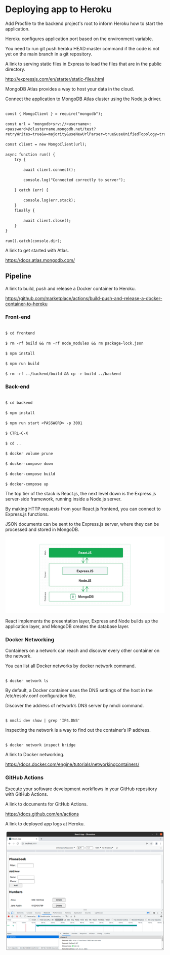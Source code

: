 # Deploying app to Heroku

Add Procfile to the backend project's root to inform Heroku how to start the application.

Heroku configures application port based on the environment variable.

You need to run git push heroku HEAD:master command if the code is not yet on the main branch in a git repository.

A link to serving static files in Express to load the files that are in the public directory.

http://expressjs.com/en/starter/static-files.html

MongoDB Atlas provides a way to host your data in the cloud.

Connect the application to MongoDB Atlas cluster using the Node.js driver.

```

const { MongoClient } = require("mongodb");
                                                     
const url = "mongodb+srv://<username>:<password>@clustername.mongodb.net/test?retryWrites=true&w=majority&useNewUrlParser=true&useUnifiedTopology=true";

const client = new MongoClient(url);

async function run() {
    try {

        await client.connect();

        console.log("Connected correctly to server");

    } catch (err) {

        console.log(err.stack);
    }
    finally {

        await client.close();
    }
}

run().catch(console.dir);

```
A link to get started with Atlas.

https://docs.atlas.mongodb.com/


## Pipeline

A link to build, push and release a Docker container to Heroku.

https://github.com/marketplace/actions/build-push-and-release-a-docker-container-to-heroku

### Front-end

```

$ cd frontend

$ rm -rf build && rm -rf node_modules && rm package-lock.json

$ npm install

$ npm run build

$ rm -rf ../backend/build && cp -r build ../backend

```
### Back-end

```

$ cd backend

$ npm install

$ npm run start <PASSWORD> -p 3001

$ CTRL-C-X

$ cd ..

$ docker volume prune

$ docker-compose down

$ docker-compose build

$ docker-compose up

```
The top tier of the stack is React.js, the next level down is the Express.js server-side framework, running inside a Node.js server.

By making HTTP requests from your React.js frontend, you can connect to Express.js functions.

JSON documents can be sent to the Express.js server, where they can be processed and stored in MongoDB.

![alt text](https://github.com/jylhakos/DevOpsWithDocker/blob/main/3/3.1/phonebook/phonebook.jpeg?raw=true)

React implements the presentation layer, Express and Node builds up the application layer, and MongoDB creates the database layer.

### Docker Networking

Containers on a network can reach and discover every other container on the network.

You can list all Docker networks by docker network command.

```

$ docker network ls

```
By default, a Docker container uses the DNS settings of the host in the /etc/resolv.conf configuration file.

Discover the address of network’s DNS server by nmcli command.

```

$ nmcli dev show | grep 'IP4.DNS'

```
Inspecting the network is a way to find out the container’s IP address.

```

$ docker network inspect bridge

```
A link to Docker networking.

https://docs.docker.com/engine/tutorials/networkingcontainers/

### GitHub Actions

Execute your software development workflows in your GitHub repository with GitHub Actions. 

A link to documents for GitHub Actions.

https://docs.github.com/en/actions

A link to deployed app logs at Heroku.

![alt text](https://github.com/jylhakos/DevOpsWithDocker/blob/main/3/3.1/phonebook/3.1.png?raw=true)